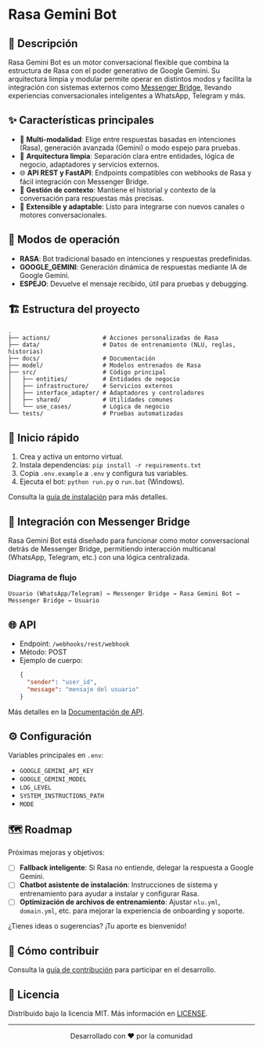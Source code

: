 # Rasa Gemini Bot

## 📢 Descripción
Rasa Gemini Bot es un motor conversacional flexible que combina la estructura de Rasa con el poder generativo de Google Gemini. Su arquitectura limpia y modular permite operar en distintos modos y facilita la integración con sistemas externos como [Messenger Bridge](https://github.com/AgustinMadygraf/messenger-bridge), llevando experiencias conversacionales inteligentes a WhatsApp, Telegram y más.

## ✨ Características principales
- 🔄 **Multi-modalidad**: Elige entre respuestas basadas en intenciones (Rasa), generación avanzada (Gemini) o modo espejo para pruebas.
- 🧠 **Arquitectura limpia**: Separación clara entre entidades, lógica de negocio, adaptadores y servicios externos.
- 🌐 **API REST y FastAPI**: Endpoints compatibles con webhooks de Rasa y fácil integración con Messenger Bridge.
- 💾 **Gestión de contexto**: Mantiene el historial y contexto de la conversación para respuestas más precisas.
- 🔌 **Extensible y adaptable**: Listo para integrarse con nuevos canales o motores conversacionales.

## 🚀 Modos de operación

- **RASA**: Bot tradicional basado en intenciones y respuestas predefinidas.
- **GOOGLE_GEMINI**: Generación dinámica de respuestas mediante IA de Google Gemini.
- **ESPEJO**: Devuelve el mensaje recibido, útil para pruebas y debugging.

## 🏗️ Estructura del proyecto

```
.
├── actions/               # Acciones personalizadas de Rasa
├── data/                  # Datos de entrenamiento (NLU, reglas, historias)
├── docs/                  # Documentación
├── model/                 # Modelos entrenados de Rasa
├── src/                   # Código principal
│   ├── entities/          # Entidades de negocio
│   ├── infrastructure/    # Servicios externos
│   ├── interface_adapter/ # Adaptadores y controladores
│   ├── shared/            # Utilidades comunes
│   └── use_cases/         # Lógica de negocio
└── tests/                 # Pruebas automatizadas
```

## 🔧 Inicio rápido

1. Crea y activa un entorno virtual.
2. Instala dependencias: `pip install -r requirements.txt`
3. Copia `.env.example` a `.env` y configura tus variables.
4. Ejecuta el bot: `python run.py` o `run.bat` (Windows).

Consulta la [guía de instalación](docs/installation.md) para más detalles.

## 🔌 Integración con Messenger Bridge

Rasa Gemini Bot está diseñado para funcionar como motor conversacional detrás de Messenger Bridge, permitiendo interacción multicanal (WhatsApp, Telegram, etc.) con una lógica centralizada.

### Diagrama de flujo
```
Usuario (WhatsApp/Telegram) → Messenger Bridge → Rasa Gemini Bot → Messenger Bridge → Usuario
```

## 🌐 API

- Endpoint: `/webhooks/rest/webhook`
- Método: POST
- Ejemplo de cuerpo:
  ```json
  {
    "sender": "user_id",
    "message": "mensaje del usuario"
  }
  ```

Más detalles en la [Documentación de API](docs/API_document.md).

## ⚙️ Configuración

Variables principales en `.env`:

- `GOOGLE_GEMINI_API_KEY`
- `GOOGLE_GEMINI_MODEL`
- `LOG_LEVEL`
- `SYSTEM_INSTRUCTIONS_PATH`
- `MODE`

## 🗺️ Roadmap

Próximas mejoras y objetivos:

- [ ] **Fallback inteligente**: Si Rasa no entiende, delegar la respuesta a Google Gemini.
- [ ] **Chatbot asistente de instalación**: Instrucciones de sistema y entrenamiento para ayudar a instalar y configurar Rasa.
- [ ] **Optimización de archivos de entrenamiento**: Ajustar `nlu.yml`, `domain.yml`, etc. para mejorar la experiencia de onboarding y soporte.

¿Tienes ideas o sugerencias? ¡Tu aporte es bienvenido!

## 🤝 Cómo contribuir

Consulta la [guía de contribución](docs/CONTRIBUTING.md) para participar en el desarrollo.

## 📄 Licencia

Distribuido bajo la licencia MIT. Más información en [LICENSE](LICENSE).

---

<p align="center">
  Desarrollado con ❤️ por la comunidad
</p>